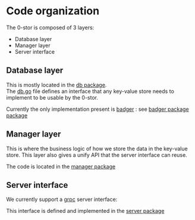 # Code organization

The 0-stor is composed of 3 layers:
- Database layer
- Manager layer
- Server interface

## Database layer

This is mostly located in the [db package](../../../server/db).  
The [db.go](/server/db/db.go) file defines an interface that any key-value store needs to implement to be usable by the 0-stor.

Currently the only implementation present is [badger](https://github.com/dgraph-io/badger) : see [badger package package](../../../server/db/badger)


## Manager layer

This is where the business logic of how we store the data in the key-value store. This layer also gives a unify API that the server interface can reuse.


The code is located in the [manager package](../../../server/manager)

## Server interface

We currently support a [grpc](../../../server) server interface:

This interface is defined and implemented in the [server package](./../../server/server.go)
